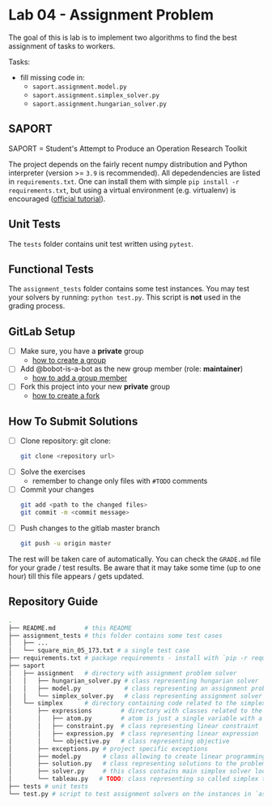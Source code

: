 # Lab 04 - Assignment Problem

The goal of this is lab is to implement two algorithms to find the best assignment of tasks to workers. 

Tasks:
* fill missing code in: 
  * `saport.assignment.model.py`
  * `saport.assignment.simplex_solver.py`
  * `saport.assignment.hungarian_solver.py`

## SAPORT

SAPORT = Student's Attempt to Produce an Operation Research Toolkit

The project depends on the fairly recent numpy distribution and Python interpreter (version >= `3.9` is recommended). All depedendencies are listed in `requirements.txt`. One can install them with simple `pip install -r requirements.txt`, but using a virtual environment (e.g. virtualenv) is encouraged ([official tutorial](https://docs.python.org/3/tutorial/venv.html)). 

## Unit Tests

The `tests` folder contains unit test written using `pytest`. 

## Functional Tests

The `assignment_tests` folder contains some test instances. You may test your solvers by running: `python test.py`.
This script is **not** used in the grading process.

## GitLab Setup 

* [ ] Make sure, you have a **private** group 
  * [how to create a group](https://docs.gitlab.com/ee/user/group/#create-a-group)
* [ ] Add @bobot-is-a-bot as the new group member (role: **maintainer**)
  * [how to add a group member](https://docs.gitlab.com/ee/user/group/#add-users-to-a-group)
* [ ] Fork this project into your new **private** group
  * [how to create a fork](https://docs.gitlab.com/ee/user/project/repository/forking_workflow.html#creating-a-fork)

## How To Submit Solutions

* [ ] Clone repository: git clone:
    ```bash 
    git clone <repository url>
    ```
* [ ] Solve the exercises 
    * remember to change only files with `#TODO` comments
* [ ] Commit your changes
    ```bash
    git add <path to the changed files>
    git commit -m <commit message>
    ```
* [ ] Push changes to the gitlab master branch
    ```bash
    git push -u origin master
    ```

The rest will be taken care of automatically. You can check the `GRADE.md` file for your grade / test results. Be aware that it may take some time (up to one hour) till this file appears / gets updated.  

## Repository Guide

```bash
.
├── README.md        # this README
├── assignment_tests # this folder contains some test cases
│   ├── ...
│   └── square_min_05_173.txt # a single test case
├── requirements.txt # package requirements - install with `pip -r requirements.txt`
├── saport
│   ├── assignment   # directory with assignment problem solver
│   │   ├── hungarian_solver.py # class representing hungarian solver
│   │   ├── model.py            # class representing an assignment problem
│   │   └── simplex_solver.py   # class representing assignment solver using linear programming 
│   └── simplex      # directory containing code related to the simplex algorithm 
│       ├── expressions        # directory with classes related to the linear programming model components 
│       │   ├── atom.py        # atom is just a single variable with a coefficient
│       │   ├── constraint.py  # class representing linear constraint
│       │   ├── expression.py  # class representing linear expression
│       │   └── objective.py   # class representing objective
│       ├── exceptions.py # project specific exceptions
│       ├── model.py      # class allowing to create linear programming models
│       ├── solution.py   # class representing solutions to the problems
│       ├── solver.py     # this class contains main simplex solver loop
│       └── tableau.py   # TODO: class representing so called simplex tableau — you have to fill some code here!
├── tests # unit tests
└── test.py # script to test assignment solvers on the instances in `assignment_tests`
```
